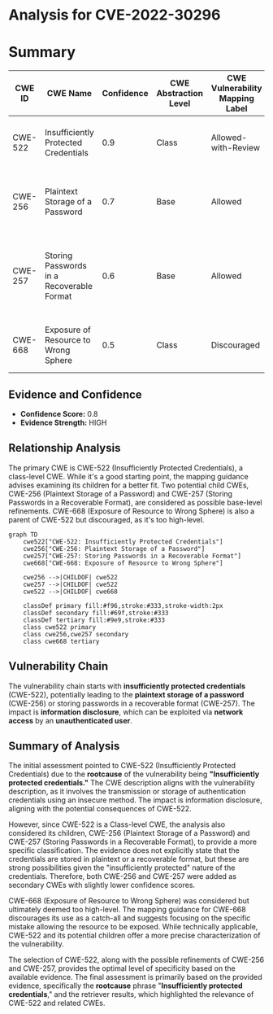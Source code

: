 # Analysis for CVE-2022-30296

# Summary
| CWE ID | CWE Name | Confidence | CWE Abstraction Level | CWE Vulnerability Mapping Label | CWE-Vulnerability Mapping Notes |
|---|---|---|---|---|---|
| CWE-522 | Insufficiently Protected Credentials | 0.9 | Class | Allowed-with-Review | Examine children of this entry to see if there is a better fit |
| CWE-256 | Plaintext Storage of a Password | 0.7 | Base | Allowed | The application may be storing the credentials in plaintext. |
| CWE-257 | Storing Passwords in a Recoverable Format | 0.6 | Base | Allowed | The application may be storing the credentials in a recoverable format. |
| CWE-668 | Exposure of Resource to Wrong Sphere | 0.5 | Class | Discouraged | High-level, consider more specific CWEs. |

## Evidence and Confidence

*   **Confidence Score:** 0.8
*   **Evidence Strength:** HIGH

## Relationship Analysis
The primary CWE is CWE-522 (Insufficiently Protected Credentials), a class-level CWE. While it's a good starting point, the mapping guidance advises examining its children for a better fit. Two potential child CWEs, CWE-256 (Plaintext Storage of a Password) and CWE-257 (Storing Passwords in a Recoverable Format), are considered as possible base-level refinements. CWE-668 (Exposure of Resource to Wrong Sphere) is also a parent of CWE-522 but discouraged, as it's too high-level.

```mermaid
graph TD
    cwe522["CWE-522: Insufficiently Protected Credentials"]
    cwe256["CWE-256: Plaintext Storage of a Password"]
    cwe257["CWE-257: Storing Passwords in a Recoverable Format"]
    cwe668["CWE-668: Exposure of Resource to Wrong Sphere"]

    cwe256 -->|CHILDOF| cwe522
    cwe257 -->|CHILDOF| cwe522
    cwe522 -->|CHILDOF| cwe668

    classDef primary fill:#f96,stroke:#333,stroke-width:2px
    classDef secondary fill:#69f,stroke:#333
    classDef tertiary fill:#9e9,stroke:#333
    class cwe522 primary
    class cwe256,cwe257 secondary
    class cwe668 tertiary
```

## Vulnerability Chain
The vulnerability chain starts with **insufficiently protected credentials** (CWE-522), potentially leading to the **plaintext storage of a password** (CWE-256) or storing passwords in a recoverable format (CWE-257). The impact is **information disclosure**, which can be exploited via **network access** by an **unauthenticated user**.

## Summary of Analysis
The initial assessment pointed to CWE-522 (Insufficiently Protected Credentials) due to the **rootcause** of the vulnerability being **"Insufficiently protected credentials."** The CWE description aligns with the vulnerability description, as it involves the transmission or storage of authentication credentials using an insecure method. The impact is information disclosure, aligning with the potential consequences of CWE-522.

However, since CWE-522 is a Class-level CWE, the analysis also considered its children, CWE-256 (Plaintext Storage of a Password) and CWE-257 (Storing Passwords in a Recoverable Format), to provide a more specific classification. The evidence does not explicitly state that the credentials are stored in plaintext or a recoverable format, but these are strong possibilities given the "insufficiently protected" nature of the credentials. Therefore, both CWE-256 and CWE-257 were added as secondary CWEs with slightly lower confidence scores.

CWE-668 (Exposure of Resource to Wrong Sphere) was considered but ultimately deemed too high-level. The mapping guidance for CWE-668 discourages its use as a catch-all and suggests focusing on the specific mistake allowing the resource to be exposed. While technically applicable, CWE-522 and its potential children offer a more precise characterization of the vulnerability.

The selection of CWE-522, along with the possible refinements of CWE-256 and CWE-257, provides the optimal level of specificity based on the available evidence. The final assessment is primarily based on the provided evidence, specifically the **rootcause** phrase "**Insufficiently protected credentials**," and the retriever results, which highlighted the relevance of CWE-522 and related CWEs.